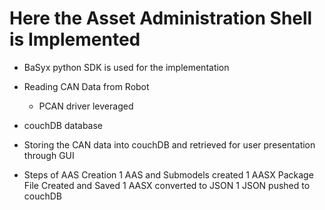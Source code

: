 # Here the Asset Administration Shell is Implemented
* BaSyx python SDK is used for the implementation
* Reading CAN Data from Robot
  * PCAN driver leveraged
* couchDB database
* Storing the CAN data into couchDB and retrieved for user presentation through GUI

* Steps of AAS Creation
1 AAS and Submodels created
1 AASX Package File Created and Saved
1 AASX converted to JSON
1 JSON pushed to couchDB
